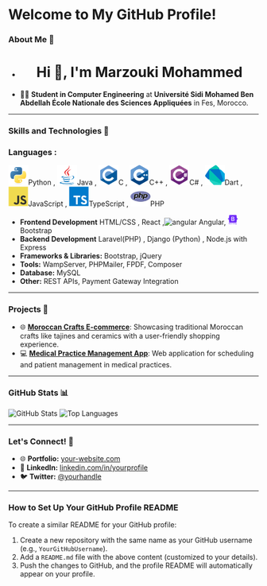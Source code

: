 
# Welcome to My GitHub Profile! 



### About Me 🌟
- <h1 align="center">Hi 👋, I'm Marzouki Mohammed</h1>
- 👨‍🎓 **Student in Computer Engineering** at <strong>Université Sidi Mohamed Ben Abdellah École Nationale des Sciences Appliquées</strong> in Fes, Morocco.
---
### Skills and Technologies 🚀
<h3 align="left">Languages :</h3>
<img src="https://raw.githubusercontent.com/devicons/devicon/master/icons/python/python-original.svg" alt="Python" width="40" height="40" />Python , <img src="https://raw.githubusercontent.com/devicons/devicon/master/icons/java/java-original.svg" alt="Java" width="40" height="40" />Java , <img src="https://raw.githubusercontent.com/devicons/devicon/master/icons/c/c-original.svg" alt="C" width="40" height="40" />C , <img src="https://raw.githubusercontent.com/devicons/devicon/master/icons/cplusplus/cplusplus-original.svg" alt="C++" width="40" height="40" />C++ , <img src="https://raw.githubusercontent.com/devicons/devicon/master/icons/csharp/csharp-original.svg" alt="C#" width="40" height="40" />C# , <img src="https://raw.githubusercontent.com/devicons/devicon/master/icons/dart/dart-original.svg" alt="Dart" width="40" height="40" />Dart , <img src="https://raw.githubusercontent.com/devicons/devicon/master/icons/javascript/javascript-original.svg" alt="JavaScript" width="40" height="40" />JavaScript , <img src="https://raw.githubusercontent.com/devicons/devicon/master/icons/typescript/typescript-original.svg" alt="TypeScript" width="40" height="40" />TypeScript , <img src="https://raw.githubusercontent.com/devicons/devicon/master/icons/php/php-original.svg" alt="PHP" width="40" height="40" />PHP 




- **Frontend Development** HTML/CSS , React ,<img src="https://angular.io/assets/images/logos/angular/angular.svg" alt="angular" width="20" height="20"/> Angular, <img src="https://raw.githubusercontent.com/devicons/devicon/master/icons/bootstrap/bootstrap-plain-wordmark.svg" alt="bootstrap" width="20" height="20"/>Bootstrap
- **Backend Development** Laravel(PHP) , Django (Python) , Node.js with Express
- **Frameworks & Libraries:** Bootstrap, jQuery
- **Tools:** WampServer, PHPMailer, FPDF, Composer
- **Database:** MySQL
- **Other:** REST APIs, Payment Gateway Integration



---

### Projects 📂
- 🌐 **[Moroccan Crafts E-commerce](#)**: Showcasing traditional Moroccan crafts like tajines and ceramics with a user-friendly shopping experience.
- 💻 **[Medical Practice Management App](#)**: Web application for scheduling and patient management in medical practices.

---

### GitHub Stats 📊
![GitHub Stats](https://github-readme-stats.vercel.app/api?username=YourGitHubUsername&show_icons=true&theme=radical)
![Top Languages](https://github-readme-stats.vercel.app/api/top-langs/?username=YourGitHubUsername&layout=compact&theme=radical)

---

### Let's Connect! 🤝
- 🌐 **Portfolio:** [your-website.com](#)
- 💼 **LinkedIn:** [linkedin.com/in/yourprofile](#)
- 🐦 **Twitter:** [@yourhandle](#)

---

### How to Set Up Your GitHub Profile README
To create a similar README for your GitHub profile:
1. Create a new repository with the same name as your GitHub username (e.g., `YourGitHubUsername`).
2. Add a `README.md` file with the above content (customized to your details).
3. Push the changes to GitHub, and the profile README will automatically appear on your profile.
